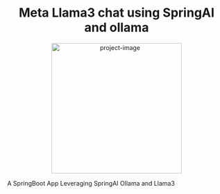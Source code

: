 <h1 align="center" id="title">Meta Llama3 chat using SpringAI and ollama</h1>

<p align="center"><img src="https://socialify.git.ci/Asirwad/Meta-LLaMA2-with-SpringAI/image?font=Raleway&amp;language=1&amp;name=1&amp;owner=1&amp;theme=Auto" height=300 alt="project-image"></p>

<p id="description">A SpringBoot App Leveraging SpringAI Ollama and Llama3</p>
